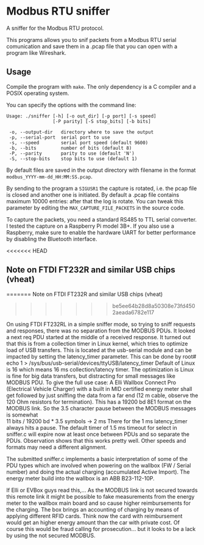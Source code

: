# Modbus RTU sniffer

A sniffer for the Modbus RTU protocol.

This programs allows you to snif packets from a Modbus RTU serial
comunication and save them in a .pcap file that you can open with
a program like Wireshark.

## Usage

Compile the program with `make`. The only dependency is a C compiler
and a POSIX operating system.

You can specify the options with the command line:

```
Usage: ./sniffer [-h] [-o out_dir] [-p port] [-s speed]
                 [-P parity] [-S stop_bits] [-b bits]

 -o, --output-dir   directory where to save the output
 -p, --serial-port  serial port to use
 -s, --speed        serial port speed (default 9600)
 -b, --bits         number of bits (default 8)
 -P, --parity       parity to use (default 'N')
 -S, --stop-bits    stop bits to use (default 1)
```

By default files are saved in the output directory with filename in
the format `modbus_YYYY-mm-dd_HH:MM:SS.pcap`.

By sending to the program a `SIGUSR1` the capture is rotated, i.e. the pcap
file is closed and another one is initiated. By default a .pcap file contains
maximum 10000 entries: after that the log is rotate. You can tweak this parameter
by editing the `MAX_CAPTURE_FILE_PACKETS` in the source code.

To capture the packets, you need a standard RS485 to TTL serial converter.
I tested the capture on a Raspberry Pi model 3B+. If you also use
a Raspberry, make sure to enable the hardware UART for better performance
by disabling the Bluetooth interface.

<<<<<<< HEAD
## Note on FTDI FT232R and similar USB chips (vheat)
=======
Note on FTDI FT232R and similar USB chips (vheat)
>>>>>>> be5ee64b28d8a50308e73fd4502aeada6782e117

On using FTDI FT232RL in a simple sniffer mode, so trying to sniff requests and responses, 
there was no separation from the MODBUS PDUs. It looked a next req PDU started at the middle 
of a received response.
It turned out that this is from a collection timer in Linux kernel, which tries to optimize 
load of USB transfers. This is located at the usb-serial module and can be impacted by setting
the latency_timer parameter. This can be done by
root# echo 1 > /sys/bus/usb-serial/devices/ttyUSB<your number>/latency_timer
Default of Linux is 16 which means 16 ms collection/latency timer.
The optimization is Linux is fine for big data transfers, but distracting for small messages 
like MODBUS PDU.
To give the full use case: A Elli Wallbox Connect Pro (Electrical Vehicle Charger) with a built
in MID certified energy meter shall get followed by just sniffing the data from a far end (12 m 
cable, observe the 120 Ohm resistors for termination). This has a 19200 bd 8E1 format on the 
MODBUS link. So the 3.5 character pause between the MODBUS messages is somewhat  
11 bits / 19200 bd * 3.5 symbols -> 2 ms
There for the 1 ms latency_timer always hits a pause.
The default timer of 1.5 ms timeout for select in sniffer.c will expire now at least once between 
PDUs and so separate the PDUs.
Observation shows that this works pretty well. Other speeds and formats may need a different alignment.

The submitted sniffer.c implements a basic interpretation of some of the PDU types which are 
involved when powering on the wallbox (FW / Serial number) and doing the actual charging 
(accumulated Active Import). The energy meter build into the wallbox is an ABB B23-112-10P.

If Elli or EVBox guys read this,... As the MODBUS link is not secured towards this remote link it might 
be possible to fake measurements from the energy meter to the wallbox main board and so cause higher 
reimbursements for the charging. 
The box brings an accounting of charging by means of applying different RFID cards.
Think now the card with reimbursement would get an higher energy amount than the car with private cost.
Of course this would be fraud calling for prosecution... but it looks to be a lack by using the not 
secured MODBUS.
   
